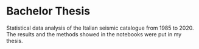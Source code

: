 # Bachelor Thesis
Statistical data analysis of the Italian seismic catalogue from 1985 to 2020. The results and the methods showed in the notebooks were put in my thesis.

